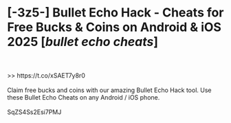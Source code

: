 # [-3z5-] Bullet Echo Hack - Cheats for Free Bucks & Coins on Android & iOS 2025 [*bullet echo cheats*]
<br>
<br> >> https://t.co/xSAET7y8r0

<br>
<br>Claim free bucks and coins with our amazing Bullet Echo Hack tool. Use these Bullet Echo Cheats on any Android / iOS phone.
<br>
<br>SqZS4Ss2Esi7PMJ

